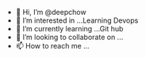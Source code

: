 - 👋 Hi, I’m @deepchow
- 👀 I’m interested in ...Learning Devops 
- 🌱 I’m currently learning ...Git hub 
- 💞️ I’m looking to collaborate on ...
- 📫 How to reach me ...

<!---
deepchow/deepchow is a ✨ special ✨ repository because its `README.md` (this file) appears on your GitHub profile.
You can click the Preview link to take a look at your changes.
--->
